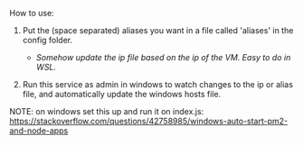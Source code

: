 How to use:

1. Put the (space separated) aliases you want in a file called 'aliases' in the config folder.

	- _Somehow update the ip file based on the ip of the VM. Easy to do in WSL._
2. Run this service as admin in windows to watch changes to the ip or alias file, and automatically update the windows hosts file.


NOTE: on windows set this up and run it on index.js: https://stackoverflow.com/questions/42758985/windows-auto-start-pm2-and-node-apps
